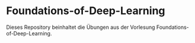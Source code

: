 # Foundations-of-Deep-Learning

Dieses Repository beinhaltet die Übungen aus der Vorlesung Foundations-of-Deep-Learning.
